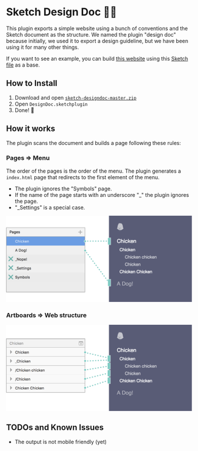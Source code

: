 # Sketch Design Doc :chicken::dog:
This plugin exports a simple website using a bunch of conventions and the Sketch document as the structure. We named the plugin "design doc" because initially, we used it to export a design guideline, but we have been using it for many other things.

If you want to see an example, you can build [this website](http://mamuso.github.io/sketch-designdoc/Chicken/Chicken/) using this [Sketch file](https://github.com/mamuso/sketch-designdoc/raw/master/examples/Chicken/Chicken.sketch) as a base.

## How to Install
1. Download and open [```sketch-designdoc-master.zip```](https://github.com/mamuso/sketch-designdoc/archive/master.zip)
2. Open ```DesignDoc.sketchplugin```
3. Done! :dancer:

## How it works
The plugin scans the document and builds a page following these rules:

### Pages => Menu
The order of the pages is the order of the menu. The plugin generates a ```index.html``` page that redirects to the first element of the menu.

- The plugin ignores the "Symbols" page.
- If the name of the page starts with an underscore "_" the plugin ignores the page.
- "_Settings" is a special case.

![Pages to Menu](docs/assets/001-PagesMenu.png)

### Artboards => Web structure

![Artboards to Structure](docs/assets/002-ArtboardsStructure.png)


## TODOs and Known Issues
- The output is not mobile friendly (yet)